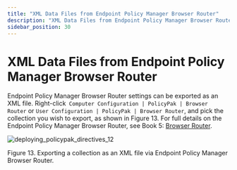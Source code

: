 ```yaml
---
title: "XML Data Files from Endpoint Policy Manager Browser Router"
description: "XML Data Files from Endpoint Policy Manager Browser Router"
sidebar_position: 30
---
```


# XML Data Files from Endpoint Policy Manager Browser Router

Endpoint Policy Manager Browser Router settings can be exported as an XML file.
Right-click` Computer Configuration | PolicyPak | Browser Router` or
`User Configuration | PolicyPak | Browser Router`, and pick the collection you wish to export, as
shown in Figure 13. For full details on the Endpoint Policy Manager Browser Router, see Book 5:
[Browser Router](/docs/endpointpolicymanager/components/browserrouter/overview.md).

![deploying_policypak_directives_12](/images/endpointpolicymanager/mdm/xmldatafiles/deploying_endpointpolicymanager_directives_12.webp)

Figure 13. Exporting a collection as an XML file via Endpoint Policy Manager Browser Router.

